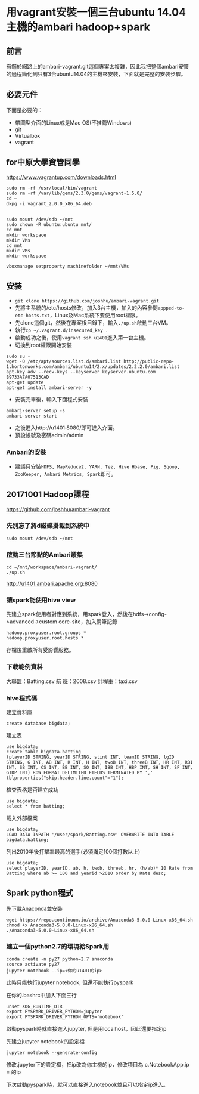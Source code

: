 # 用vagrant安裝一個三台ubuntu 14.04主機的ambari hadoop+spark
## 前言
有鑑於網路上的ambari-vagrant.git這個專案太複雜，因此我把整個ambari安裝的過程簡化到只有3台ubuntu14.04的主機來安裝，下面就是完整的安裝步驟。

## 必要元件

下面是必要的：

* 帶圖型介面的Linux或是Mac OS(不推薦Windows)
* git
* Virtualbox
* vagrant

## for中原大學資管同學

<https://www.vagrantup.com/downloads.html>
```
sudo rm -rf /usr/local/bin/vagrant
sudo rm -rf /var/lib/gems/2.3.0/gems/vagrant-1.5.0/
cd ~
dkpg -i vagrant_2.0.0_x86_64.deb


sudo mount /dev/sdb ~/mnt
sudo chown -R ubuntu:ubuntu mnt/
cd mnt
mkdir workspace
mkdir VMs
cd mnt
mkdir VMs
mkdir workspace

vboxmanage setproperty machinefolder ~/mnt/VMs
```


## 安裝
* `git clone https://github.com/joshhu/ambari-vagrant.git`
* 先將主系統的/etc/hosts修改，加入3台主機，加入的內容參閱```appped-to-etc-hosts.txt```，Linux及Mac系統下要使用root權限。
* 先clone這個git，然後在專案根目錄下，輸入```./up.sh```啟動三台VM。
* 執行`cp ~/.vagrant.d/insecured_key .`
* 啟動成功之後，使用```vagrant ssh u1401```進入第一台主機。
* 切換到root權限開始安裝

```
sudo su -
wget -O /etc/apt/sources.list.d/ambari.list http://public-repo-1.hortonworks.com/ambari/ubuntu14/2.x/updates/2.2.2.0/ambari.list
apt-key adv --recv-keys --keyserver keyserver.ubuntu.com B9733A7A07513CAD
apt-get update
apt-get install ambari-server -y
```

* 安裝完畢後，輸入下面程式安裝
```
ambari-server setup -s
ambari-server start
```

* 之後進入http://u1401:8080/即可進入介面。
* 預設帳號及密碼admin/admin

### Ambari的安裝

* 建議只安裝```HDFS, MapReduce2, YARN, Tez, Hive Hbase, Pig, Sqoop, ZooKeeper, Ambari Metrics, Spark```即可。
 
## 20171001 Hadoop課程

<https://github.com/joshhu/ambari-vagrant>

### 先別忘了將d磁碟掛載到系統中
```
sudo mount /dev/sdb ~/mnt
```

### 啟動三台節點的Ambari叢集

```
cd ~/mnt/workspace/ambari-vagrant/
./up.sh
```

<http://u1401.ambari.apache.org:8080>

### 讓spark能使用hive view

先建立spark使用者對應到系統，用spark登入，然後在hdfs->config->advanced->custom core-site，加入兩筆記錄
```
hadoop.proxyuser.root.groups *
hadoop.proxyuser.root.hosts *
```
存檔後重啟所有受影響服務。

### 下載範例資料

大聯盟：Batting.csv
航  班：2008.csv
計程車：taxi.csv

### hive程式碼

建立資料庫
```
create database bigdata;
```

建立表
```
use bigdata;
create table bigdata.batting
(playerID STRING, yearID STRING, stint INT, teamID STRING, lgID STRING, G INT, AB INT, R INT, H INT, twoB INT, threeB INT, HR INT, RBI INT, SB INT, CS INT, BB INT, SO INT, IBB INT, HBP INT, SH INT, SF INT, GIDP INT) ROW FORMAT DELIMITED FIELDS TERMINATED BY ',' tblproperties("skip.header.line.count"="1"); 
```

檢查表格是否建立成功
```
use bigdata;
select * from batting;
```


載入外部檔案
```
use bigdata;
LOAD DATA INPATH '/user/spark/Batting.csv' OVERWRITE INTO TABLE bigdata.batting;
```

列出2010年後打擊率最高的選手(必須滿足100個打數以上)
```
use bigdata;
select playerID, yearID, ab, h, twob, threeb, hr, (h/ab)* 10 Rate from Batting where ab >= 100 and yearid >2010 order by Rate desc;
```

## Spark python程式

先下載Anaconda並安裝
```
wget https://repo.continuum.io/archive/Anaconda3-5.0.0-Linux-x86_64.sh
chmod +x Anaconda3-5.0.0-Linux-x86_64.sh
./Anaconda3-5.0.0-Linux-x86_64.sh
```

### 建立一個python2.7的環境給Spark用
```
conda create -n py27 python=2.7 anaconda
source activate py27
jupyter notebook --ip=<你的u1401的ip>
```
此時只能執行jupyter notebook, 但還不能執行pyspark

在你的.bashrc中加入下面三行
```
unset XDG_RUNTIME_DIR
export PYSPARK_DRIVER_PYTHON=jupyter
export PYSPARK_DRIVER_PYTHON_OPTS='notebook'
```

啟動pyspark時就直接進入jupyter, 但是用localhost，因此還要指定ip

先建立jupyter notebook的設定檔
```
jupyter notebook --generate-config
```

修改.jupyter下的設定檔，把ip改為你主機的ip，修改項目為
c.NotebookApp.ip = <u1401>的ip

下次啟動pyspark時，就可以直接進入notebook並且可以指定ip進入。
